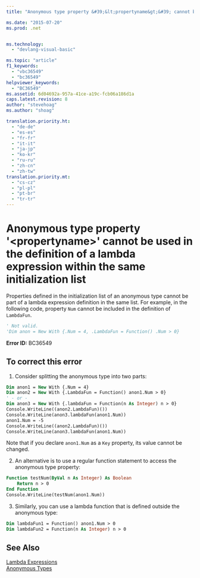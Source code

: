 ```yaml
---
title: "Anonymous type property &#39;&lt;propertyname&gt;&#39; cannot be used in the definition of a lambda expression within the same initialization list | Microsoft Docs"

ms.date: "2015-07-20"
ms.prod: .net


ms.technology: 
  - "devlang-visual-basic"

ms.topic: "article"
f1_keywords: 
  - "vbc36549"
  - "bc36549"
helpviewer_keywords: 
  - "BC36549"
ms.assetid: 6d04692a-957a-41ce-a19c-fcb06a186d1a
caps.latest.revision: 8
author: "stevehoag"
ms.author: "shoag"

translation.priority.ht: 
  - "de-de"
  - "es-es"
  - "fr-fr"
  - "it-it"
  - "ja-jp"
  - "ko-kr"
  - "ru-ru"
  - "zh-cn"
  - "zh-tw"
translation.priority.mt: 
  - "cs-cz"
  - "pl-pl"
  - "pt-br"
  - "tr-tr"
---
```

# Anonymous type property &#39;&lt;propertyname&gt;&#39; cannot be used in the definition of a lambda expression within the same initialization list
Properties defined in the initialization list of an anonymous type cannot be part of a lambda expression definition in the same list. For example, in the following code, property `Num` cannot be included in the definition of `LambdaFun`.  
  
```vb  
' Not valid.  
'Dim anon = New With {.Num = 4, .LambdaFun = Function() .Num > 0}  
```  
  
 **Error ID:** BC36549  

## To correct this error  
  
1.  Consider splitting the anonymous type into two parts:  
  
```vb  
Dim anon1 = New With {.Num = 4}  
Dim anon2 = New With {.LambdaFun = Function() anon1.Num > 0}  
' - or -  
Dim anon3 = New With {.lambdaFun = Function(n As Integer) n > 0}  
Console.WriteLine((anon2.LambdaFun)())  
Console.WriteLine(anon3.lambdaFun(anon1.Num))  
anon1.Num = -5  
Console.WriteLine((anon2.LambdaFun)())  
Console.WriteLine(anon3.lambdaFun(anon1.Num))  
```  
  
Note that if you declare `anon1.Num` as a `Key` property, its value cannot be changed.  
  
2.  An alternative is to use a regular function statement to access the anonymous type property:  
  
```vb  
Function testNum(ByVal n As Integer) As Boolean  
    Return n > 0  
End Function  
Console.WriteLine(testNum(anon1.Num))  
```  
  
3.  Similarly, you can use a lambda function that is defined outside the anonymous type:  
  
```vb  
Dim lambdaFun1 = Function() anon1.Num > 0  
Dim lambdaFun2 = Function(n As Integer) n > 0  
```  
  
## See Also  
 [Lambda Expressions](../../visual-basic/programming-guide/language-features/procedures/lambda-expressions.md)   
 [Anonymous Types](../../visual-basic/programming-guide/language-features/objects-and-classes/anonymous-types.md)